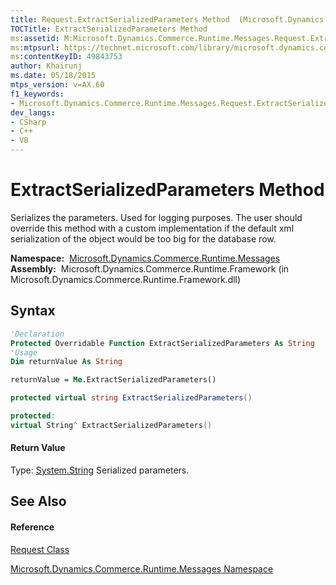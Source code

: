 ```yaml
---
title: Request.ExtractSerializedParameters Method  (Microsoft.Dynamics.Commerce.Runtime.Messages)
TOCTitle: ExtractSerializedParameters Method
ms:assetid: M:Microsoft.Dynamics.Commerce.Runtime.Messages.Request.ExtractSerializedParameters
ms:mtpsurl: https://technet.microsoft.com/library/microsoft.dynamics.commerce.runtime.messages.request.extractserializedparameters(v=AX.60)
ms:contentKeyID: 49843753
author: Khairunj
ms.date: 05/18/2015
mtps_version: v=AX.60
f1_keywords:
- Microsoft.Dynamics.Commerce.Runtime.Messages.Request.ExtractSerializedParameters
dev_langs:
- CSharp
- C++
- VB
---
```


# ExtractSerializedParameters Method

Serializes the parameters. Used for logging purposes. The user should override this method with a custom implementation if the default xml serialization of the object would be too big for the database row.

**Namespace:**  [Microsoft.Dynamics.Commerce.Runtime.Messages](microsoft-dynamics-commerce-runtime-messages-namespace.md)  
**Assembly:**  Microsoft.Dynamics.Commerce.Runtime.Framework (in Microsoft.Dynamics.Commerce.Runtime.Framework.dll)

## Syntax

``` vb
'Declaration
Protected Overridable Function ExtractSerializedParameters As String
'Usage
Dim returnValue As String

returnValue = Me.ExtractSerializedParameters()
```

``` csharp
protected virtual string ExtractSerializedParameters()
```

``` c++
protected:
virtual String^ ExtractSerializedParameters()
```

#### Return Value

Type: [System.String](https://technet.microsoft.com/library/s1wwdcbf\(v=ax.60\))  
Serialized parameters.  

## See Also

#### Reference

[Request Class](request-class-microsoft-dynamics-commerce-runtime-messages.md)

[Microsoft.Dynamics.Commerce.Runtime.Messages Namespace](microsoft-dynamics-commerce-runtime-messages-namespace.md)

